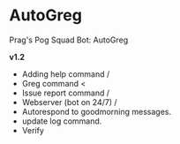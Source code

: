 # AutoGreg
Prag's Pog Squad Bot: AutoGreg

**v1.2**
- Adding help command /
- Greg command <
- Issue report command /
- Webserver (bot on 24/7) /
- Autorespond to goodmorning messages.
- update log command.
- Verify
